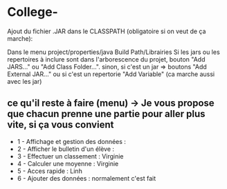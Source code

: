 # College-

Ajout du fichier .JAR dans le CLASSPATH (obligatoire si on veut de ça marche):

Dans le menu project/properties/java Build Path/Librairies Si les jars ou les repertoires à inclure sont dans l'arborescence du projet, bouton "Add JARS..." ou "Add Class Folder...". sinon, si c'est un jar => boutons "Add External JAR..." ou si c'est un repertorie "Add Variable" (ca marche aussi avec les jar)

## ce qu'il reste à faire (menu) -> Je vous propose que chacun prenne une partie pour aller plus vite, si ça vous convient 
* 1 - Affichage et gestion des données :
* 2 - Afficher le bulletin d'un élève : 
* 3 - Effectuer un classement : Virginie 
* 4 - Calculer une moyenne : Virginie
* 5 - Acces rapide : Linh
* 6 - Ajouter des données : normalement c'est fait 

